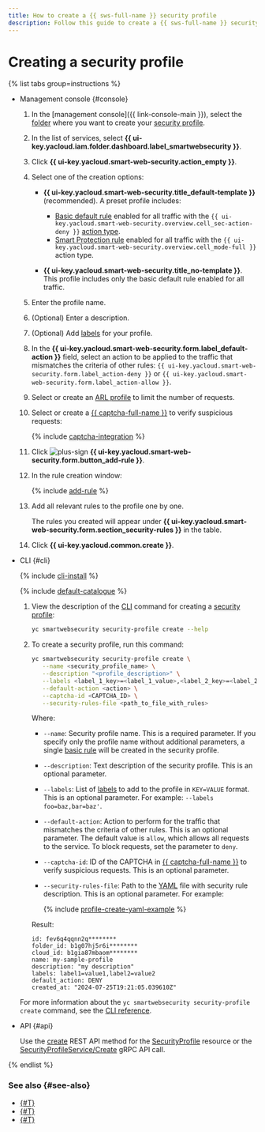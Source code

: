 ```yaml
---
title: How to create a {{ sws-full-name }} security profile
description: Follow this guide to create a {{ sws-full-name }} security profile.
---
```


# Creating a security profile

{% list tabs group=instructions %}

- Management console {#console}

  1. In the [management console]({{ link-console-main }}), select the [folder](../../resource-manager/concepts/resources-hierarchy.md#folder) where you want to create your [security profile](../concepts/profiles.md).
  1. In the list of services, select **{{ ui-key.yacloud.iam.folder.dashboard.label_smartwebsecurity }}**.
  1. Click **{{ ui-key.yacloud.smart-web-security.action_empty }}**.
  1. Select one of the creation options:
      * **{{ ui-key.yacloud.smart-web-security.title_default-template }}** (recommended). A preset profile includes:

        * [Basic default rule](../concepts/rules.md#base-rules) enabled for all traffic with the `{{ ui-key.yacloud.smart-web-security.overview.cell_sec-action-deny }}` [action type](../concepts/rules.md#rule-action).
        * [Smart Protection rule](../concepts/rules.md#smart-protection-rules) enabled for all traffic with the `{{ ui-key.yacloud.smart-web-security.overview.cell_mode-full }}` action type.
      * **{{ ui-key.yacloud.smart-web-security.title_no-template }}**. This profile includes only the basic default rule enabled for all traffic.

  1. Enter the profile name.
  1. (Optional) Enter a description.
  1. (Optional) Add [labels](../../resource-manager/concepts/labels.md) for your profile.
  1. In the **{{ ui-key.yacloud.smart-web-security.form.label_default-action }}** field, select an action to be applied to the traffic that mismatches the criteria of other rules: `{{ ui-key.yacloud.smart-web-security.form.label_action-deny }}` or `{{ ui-key.yacloud.smart-web-security.form.label_action-allow }}`.
  1. Select or create an [ARL profile](../operations/arl-profile-create.md) to limit the number of requests.
  1. Select or create a [{{ captcha-full-name }}](../../smartcaptcha/) to verify suspicious requests:

        {% include [captcha-integration](../../_includes/smartwebsecurity/captcha-integration.md) %}

  1. Click ![plus-sign](../../_assets/console-icons/plus.svg) **{{ ui-key.yacloud.smart-web-security.form.button_add-rule }}**.
  1. In the rule creation window:

      {% include [add-rule](../../_includes/smartwebsecurity/add-rule.md) %}

  1. Add all relevant rules to the profile one by one.

      The rules you created will appear under **{{ ui-key.yacloud.smart-web-security.form.section_security-rules }}** in the table.
  1. Click **{{ ui-key.yacloud.common.create }}**.

- CLI {#cli}

  {% include [cli-install](../../_includes/cli-install.md) %}

  {% include [default-catalogue](../../_includes/default-catalogue.md) %}

  1. View the description of the [CLI](../../cli/quickstart.md) command for creating a [security profile](../concepts/profiles.md):

     ```bash
     yc smartwebsecurity security-profile create --help
     ```

  1. To create a security profile, run this command:

     ```bash
     yc smartwebsecurity security-profile create \
        --name <security_profile_name> \
        --description "<profile_description>" \
        --labels <label_1_key>=<label_1_value>,<label_2_key>=<label_2_value>,...,<label_n_key>=<label_n_value> \
        --default-action <action> \
        --captcha-id <CAPTCHA_ID> \
        --security-rules-file <path_to_file_with_rules>
     ```

     Where:

     * `--name`: Security profile name. This is a required parameter. If you specify only the profile name without additional parameters, a single [basic rule](../concepts/rules.md#base-rules) will be created in the security profile.
     * `--description`: Text description of the security profile. This is an optional parameter.
     * `--labels`: List of [labels](../../resource-manager/concepts/labels.md) to add to the profile in `KEY=VALUE` format. This is an optional parameter. For example: `--labels foo=baz,bar=baz'`.
     * `--default-action`: Action to perform for the traffic that mismatches the criteria of other rules. This is an optional parameter. The default value is `allow`, which allows all requests to the service. To block requests, set the parameter to `deny`.
     * `--captcha-id`: ID of the CAPTCHA in [{{ captcha-full-name }}](../../smartcaptcha/) to verify suspicious requests. This is an optional parameter.
      * `--security-rules-file`: Path to the [YAML](https://en.wikipedia.org/wiki/YAML) file with security rule description. This is an optional parameter. For example:

          {% include [profile-create-yaml-example](../../_includes/smartwebsecurity/profile-create-yaml-example.md) %}

     Result:

     ```text
     id: fev6q4qqnn2q********
     folder_id: b1g07hj5r6i********
     cloud_id: b1gia87mbaom********
     name: my-sample-profile
     description: "my description"
     labels: label1=value1,label2=value2
     default_action: DENY
     created_at: "2024-07-25T19:21:05.039610Z"
     ```

  For more information about the `yc smartwebsecurity security-profile create` command, see the [CLI reference](../../cli/cli-ref/managed-services/smartwebsecurity/security-profile/create.md).

- API {#api}

  Use the [create](../api-ref/SecurityProfile/create.md) REST API method for the [SecurityProfile](../api-ref/SecurityProfile/) resource or the [SecurityProfileService/Create](../api-ref/grpc/SecurityProfile/create.md) gRPC API call.

{% endlist %}

### See also {#see-also}

* [{#T}](host-connect.md)
* [{#T}](profile-update.md)
* [{#T}](profile-delete.md)